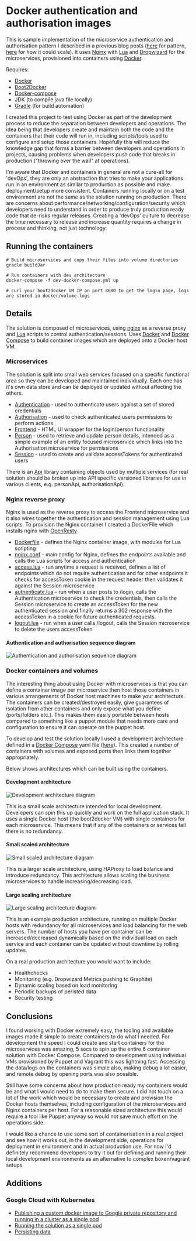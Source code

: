 # Docker authentication and authorisation images

This is sample implementation of the microservice authentication and authorisation pattern I described in a previous
blog posts ([here](https://stevenwilliamalexander.wordpress.com/2014/04/24/microservice-authentication-and-authorisation/)
for pattern, [here](https://stevenwilliamalexander.wordpress.com/2015/03/12/microservice-authentication-and-authentication-scaling/)
for how it could scale). It uses [Nginx](http://nginx.org/) with [Lua](http://wiki.nginx.org/HttpLuaModule) and
[Dropwizard](http://www.dropwizard.io/) for the microservices, provisioned into containers using [Docker](https://www.docker.com/).

Requires:
* [Docker](https://www.docker.com/)
* [Boot2Docker](http://boot2docker.io/)
* [Docker-compose](http://docs.docker.com/compose/)
* JDK (to compile java file locally)
* [Gradle](https://gradle.org/) (for build automation)

I created this project to test using Docker as part of the development process to reduce the separation between
developers and operations. The idea being that developers create and maintain both the code and the containers that
their code will run in, including scripts/tools used to configure and setup those containers. Hopefully this will reduce
the knowledge gap that forms a barrier between developers and operations in projects, causing problems when developers
push code that breaks in production ("throwing over the wall" at operations).

I'm aware that Docker and containers in general are not a cure-all for 'devOps', they are only an abstraction that
tries to make your applications run in an environment as similar to production as possible and make deployment/setup
more consistent. Containers running locally or on a test environment are not the same as the solution running on production. There are
concerns about performance/networking/configuration/security which developers need to understand in order to produce
truly production ready code that de-risks regular releases. Creating a 'devOps' culture to decrease the time necessary
to release and increase quantity requires a change in process and thinking, not just technology.

## Running the containers

```
# Build microservices and copy their files into volume directories
gradle buildJar

# Run containers with dev architecture
docker-compose -f dev-docker-compose.yml up

# curl your boot2docker VM IP on port 8080 to get the login page, logs are stored in docker/volume-logs
```

## Details

The solution is composed of microservices, using [nginx](http://nginx.org/) as a reverse proxy and
[Lua](http://wiki.nginx.org/HttpLuaModule) scripts to control authentication/sessions. Uses [Docker](https://www.docker.com/)
and [Docker Compose](https://docs.docker.com/compose/) to build container images which are deployed onto a Docker host
VM.

### Microservices

The solution is split into small web services focused on a specific functional area so they can be developed and
maintained individually. Each one has it's own data store and can be deployed or updated without affecting the others.

- [Authentication](https://github.com/stevenalexander/docker-authentication-authorisation/tree/master/microservices/authentication) - used to authenticate users against a set of stored
credentials
- [Authorisation](https://github.com/stevenalexander/docker-authentication-authorisation/tree/master/microservices/authorisation) - used to check authenticated users permissions to perform
actions
- [Frontend](https://github.com/stevenalexander/docker-authentication-authorisation/tree/master/microservices/frontend) - HTML UI wrapper for the login/person functionality
- [Person](https://github.com/stevenalexander/docker-authentication-authorisation/tree/master/microservices/person) - used to retrieve and update person details, intended as a simple example
of an entity focused microservice which links into the Authorisation microservice for permissions
- [Session](https://github.com/stevenalexander/docker-authentication-authorisation/tree/master/microservices/session) - used to create and validate accessTokens for authenticated users

There is an [Api](https://github.com/stevenalexander/docker-authentication-authorisation/tree/master/microservices/api) library containing objects used by multiple services (for real solution
should be broken up into API specific versioned libraries for use in various clients, e.g. personApi, authorisationApi).

### Nginx reverse proxy

Nginx is used as the reverse proxy to access the Frontend microservice and it also wires together the authentication and
session management using Lua scripts. To provision the Nginx container I created a DockerFile which installs nginx with
[OpenResty](http://openresty.org/)

- [Dockerfile](https://github.com/stevenalexander/docker-authentication-authorisation/tree/master/docker/image-nginx-lua/Dockerfile) - defines the Nginx container image, with modules for Lua
scripting
- [nginx.conf](https://github.com/stevenalexander/docker-authentication-authorisation/tree/master/docker/volume-nginx-conf.d/nginx.conf) - main config for Nginx, defines the endpoints
available and calls the Lua scripts for access and authentication
- [access.lua](https://github.com/stevenalexander/docker-authentication-authorisation/tree/master/docker/volume-nginx-conf.d/access.lua) - run anytime a request is received, defines a list of
endpoints which do not require authentication and for other endpoints it checks for accessToken cookie in the request
header then validates it against the Session microservice
- [authenticate.lua](https://github.com/stevenalexander/docker-authentication-authorisation/tree/master/docker/volume-nginx-conf.d/authenticate.lua) - run when a user posts to /login, calls
the Authentication microservice to check the credentials, then calls the Session microservice to create an accessToken
for the new authenticated session and finally returns a 302 response with the accessToken in a cookie for future
authenticated requests.
- [logout.lua](https://github.com/stevenalexander/docker-authentication-authorisation/tree/master/docker/volume-nginx-conf.d/logout.lua) - run when a user calls /logout, calls the Session
microservice to delete the users accessToken

#### Authentication and authorisation sequence diagram

![Authentication and authorisation sequence diagram](https://raw.githubusercontent.com/stevenalexander/docker-authentication-authorisation/master/images/microservice-authentication-and-authorisation-sequence.png "sequence diagram")

### Docker containers and volumes

The interesting thing about using Docker with microservices is that you can define a container image per microservice
then host those containers in various arrangements of Docker host machines to make your architecture. The containers can
be created/destroyed easily, give guarantees of isolation from other containers and only expose what you define
(ports/folders etc.). This makes them easily portable between hosts compared to something like a puppet module that
needs more care and configuration to ensure it can operate on the puppet host.

To develop and test the solution locally I used a development architecture defined in a
[Docker Compose](http://docs.docker.com/compose/) yaml file ([here](https://github.com/stevenalexander/docker-authentication-authorisation/tree/master/dev-docker-compose.yml)). This created a
number of containers with volumes and exposed ports then links them together appropriately.

Below shows architectures which can be built using the containers.

#### Development architecture

![Development architecture diagram](https://raw.githubusercontent.com/stevenalexander/docker-authentication-authorisation/master/images/microservice-authentication-and-authorisation-simple-architecture.jpg "Development architecture diagram")

This is a small scale architecture intended for local development. Developers can spin this up quickly and work on the
full application stack. It uses a single Docker host (the boot2docker VM) with single containers for each microservice.
This means that if any of the containers or services fail there is no redundancy.

#### Small scaled architecture

![Small scaled architecture diagram](https://raw.githubusercontent.com/stevenalexander/docker-authentication-authorisation/master/images/microservice-authentication-and-authorisation-small-scaled-architecture.jpg "Small scaled architecture diagram")

This is a larger scale architecture, using HAProxy to load balance and introduce redundancy. This architecture allows
scaling the business microservices to handle increasing/decreasing load.

#### Large scaling architecture

![Large scaling architecture diagram](https://raw.githubusercontent.com/stevenalexander/docker-authentication-authorisation/master/images/microservice-authentication-and-authorisation-large-scaling-architecture.jpg "Large scaling architecture diagram")

This is an example production architecture, running on multiple Docker hosts with redundancy for all microservices and
load balancing for the web servers. The number of hosts you have per container can be increased/decreased dynamically
based on the individual load on each service and each container can be updated without downtime by rolling updates.

On a real production architecture you would want to include:

- Healthchecks
- Monitoring (e.g. Dropwizard Metrics pushing to Graphite)
- Dynamic scaling based on load monitoring
- Periodic backups of peristed data
- Security testing

## Conclusions

I found working with Docker extremely easy, the tooling and available images made it simple to create containers to do
what I needed. For development the speed I could create and start containers for the microservices was amazing, 5 secs
to spin up the entire 6 container solution with Docker Compose. Compared to development using individual VMs provisioned
by Puppet and Vagrant this was lightning fast. Accessing the data/logs on the containers was simple also, making debug a
lot easier, and remote debug by opening ports was also possible.

Still have some concerns about how production ready my containers would be and what I would need to do to make them
secure. I did not touch on a lot of the work which would be necessary to create and provision the Docker hosts
themselves, including configuration of the microservices and Nginx containers per host. For a reasonable sized
architecture this would require a tool like Puppet anyway so would not save much effort on the operations side.

I would like a chance to use some sort of containerisation in a real project and see how it works out, in the
development side, operations for deployment in environment and in actual production use. For now I'd definitely
recommend developers to try it out for defining and running their local development environments as an alternative to
complex boxen/vagrant setups.

## Additions

### Google Cloud with Kubernetes

- [Publishing a custom docker image to Google private repository and running in a cluster as a single pod](https://github.com/stevenalexander/docker-authentication-authorisation/blob/master/kubernetes-nginx-lua.md)
- [Running the solution as a single pod](https://github.com/stevenalexander/docker-authentication-authorisation/blob/master/kubernetes-single-pod.md)
- [Persisting data](https://github.com/stevenalexander/docker-authentication-authorisation/blob/master/kubernetes-persistent-disks.md)
